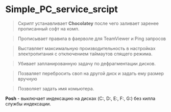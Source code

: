 # Simple_PC_service_srcipt

> Скрипт устанавливает **Chocolatey** после чего заливает заренее прописанный софт на комп.

> Прописывает правила в фаерволе для TeamViewer и Ping запросов

> Выставляет максимальную производительность в настройках электропитания с отключением таймаутов спящего режима.

> Убивает запланированную задачу по дефрагментации дисков.

> Позваляет перебросить своп на другой диск и задать ему размер вручную

> Позволяет задать имя комьютера.

**Posh** - выключает индексацию на дисках (C:, D:, E:, F:, G:) без килла службы индексации.